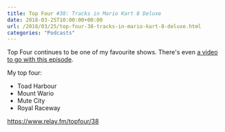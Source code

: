 ```yaml
---
title: Top Four #38: Tracks in Mario Kart 8 Deluxe
date: 2018-03-25T10:00:00+00:00
url: /2018/03/25/top-four-38-tracks-in-mario-kart-8-deluxe.html
categories: "Podcasts"
---
```


Top Four continues to be one of my favourite shows. There's even [a video to go with this episode](https://www.youtube.com/watch?v=IPAuDwqa6sQ&feature=youtu.be).

My top four:

- Toad Harbour
- Mount Wario
- Mute City
- Royal Raceway

https://www.relay.fm/topfour/38
